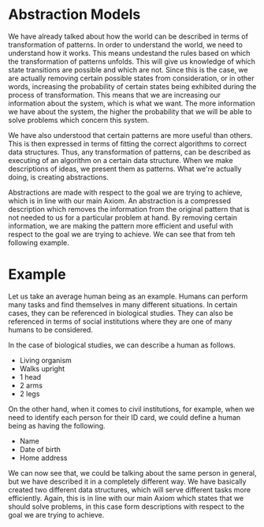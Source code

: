 # Abstraction Models

We have already talked about how the world can be described in terms of transformation of patterns. In order to understand the world, we need to understand how it works. This means undestand the rules based on which the transformation of patterns unfolds. This will give us knowledge of which state transitions are possible and which are not. Since this is the case, we are actually removing certain possible states from consideration, or in other words, increasing the probability of certain states being exhibited during the process of transformation. This means that we are increasing our information about the system, which is what we want. The more information we have about the system, the higher the probability that we will be able to solve problems which concern this system.

We have also understood that certain patterns are more useful than others. This is then expressed in terms of fitting the correct algorithms to correct data structures. Thus, any transformation of patterns, can be described as executing of an algorithm on a certain data structure. When we make descriptions of ideas, we present them as patterns. What we're actually doing, is creating abstractions.

Abstractions are made with respect to the goal we are trying to achieve, which is in line with our main Axiom. An abstraction is a compressed description which removes the information from the original pattern that is not needed to us for a particular problem at hand. By removing certain information, we are making the pattern more efficient and useful with respect to the goal we are trying to achieve. We can see that from teh following example.

# Example

Let us take an average human being as an example. Humans can perform many tasks and find themselves in many different situations. In certain cases, they can be referenced in biological studies. They can also be referenced in terms of social institutions where they are one of many humans to be considered.

In the case of biological studies, we can describe a human as follows.

- Living organism
- Walks upright
- 1 head
- 2 arms
- 2 legs

On the other hand, when it comes to civil institutions, for example, when we need to identify each person for their ID card, we could define a human being as having the following.

- Name
- Date of birth
- Home address

We can now see that, we could be talking about the same person in general, but we have described it in a completely different way. We have basically created two different data structures, which will serve different tasks more efficiently. Again, this is in line with our main Axiom which states that we should solve problems, in this case form descriptions with respect to the goal we are trying to achieve.


